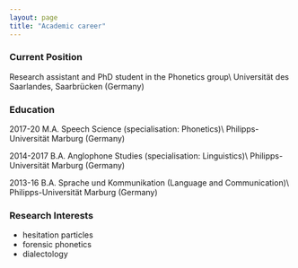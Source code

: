 ```yaml
---
layout: page
title: "Academic career"
---
```

### Current Position
Research assistant and PhD student in the Phonetics group\\
Universität des Saarlandes, Saarbrücken (Germany)



### Education
2017-20 M.A. Speech Science (specialisation: Phonetics)\\
Philipps-Universität Marburg (Germany)


2014-2017 B.A. Anglophone Studies (specialisation: Linguistics)\\
Philipps-Universität Marburg (Germany)


2013-16 B.A. Sprache und Kommunikation (Language and Communication)\\
Philipps-Universität Marburg (Germany)



### Research Interests

- hesitation particles
- forensic phonetics
- dialectology
